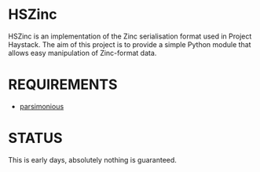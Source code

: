 HSZinc
======

HSZinc is an implementation of the Zinc serialisation format used in Project
Haystack.  The aim of this project is to provide a simple Python module that
allows easy manipulation of Zinc-format data.

REQUIREMENTS
============

- [parsimonious](https://github.com/erikrose/parsimonious)

STATUS
======

This is early days, absolutely nothing is guaranteed.
